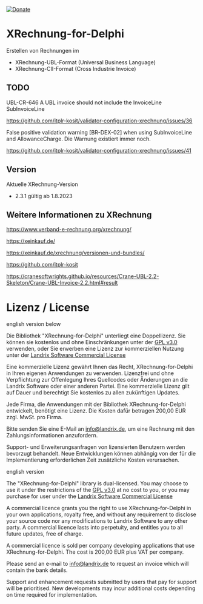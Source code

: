 [![Donate](https://img.shields.io/badge/Donate-PayPal-green.svg)](https://www.paypal.com/cgi-bin/webscr?cmd=_s-xclick&hosted_button_id=5V8N3XFTU495G)

# XRechnung-for-Delphi

Erstellen von Rechnungen im 

- XRechnung-UBL-Format (Universal Business Language)
- XRechnung-CII-Format (Cross Industrie Invoice)

## TODO

UBL-CR-646 A UBL invoice should not include the InvoiceLine SubInvoiceLine

https://github.com/itplr-kosit/validator-configuration-xrechnung/issues/36

False positive validation warning [BR-DEX-02] when using SubInvoiceLine and AllowanceCharge.
Die Warnung existiert immer noch.

https://github.com/itplr-kosit/validator-configuration-xrechnung/issues/41

## Version

Aktuelle XRechnung-Version

- 2.3.1 gültig ab 1.8.2023

## Weitere Informationen zu XRechnung

https://www.verband-e-rechnung.org/xrechnung/

https://xeinkauf.de/

https://xeinkauf.de/xrechnung/versionen-und-bundles/

https://github.com/itplr-kosit

https://cranesoftwrights.github.io/resources/Crane-UBL-2.2-Skeleton/Crane-UBL-Invoice-2.2.html#result

# Lizenz / License

english version below

Die Bibliothek "XRechnung-for-Delphi" unterliegt eine Doppellizenz. Sie können sie kostenlos und
 ohne Einschränkungen unter der [GPL v3.0](https://www.gnu.org/licenses/gpl-3.0.en.html) verwenden, oder Sie erwerben
eine Lizenz zur kommerziellen Nutzung unter der [Landrix Software Commercial License](commercial.license.md)

Eine kommerzielle Lizenz gewährt Ihnen das Recht, XRechnung-for-Delphi 
in Ihren eigenen Anwendungen zu verwenden. Lizenzfrei und ohne Verpflichtung zur 
Offenlegung Ihres Quellcodes oder Änderungen an die Landrix Software oder einer anderen Partei. 
Eine kommerzielle Lizenz gilt auf Dauer und berechtigt Sie kostenlos zu allen zukünftigen Updates.

Jede Firma, die Anwendungen mit der Bibliothek XRechnung-for-Delphi entwickelt, benötigt eine Lizenz.
Die Kosten dafür betragen 200,00 EUR zzgl. MwSt. pro Firma.

Bitte senden Sie eine E-Mail an info@landrix.de, um eine Rechnung mit den Zahlungsinformationen anzufordern.

Support- und Erweiterungsanfragen von lizensierten Benutzern werden bevorzugt behandelt. 
Neue Entwicklungen können abhängig von der für die Implementierung erforderlichen Zeit zusätzliche Kosten verursachen.

english version

The "XRechnung-for-Delphi" library is dual-licensed. You may choose to use it under the restrictions of 
the [GPL v3.0](https://www.gnu.org/licenses/gpl-3.0.en.html) at no cost to you, or you may purchase 
for user under the [Landrix Software Commercial License](./commercial.license.md)

A commercial licence grants you the right to use XRechnung-for-Delphi in your own applications, 
royalty free, and without any requirement to disclose your source code nor any modifications to
Landrix Software to any other party. A commercial licence lasts into perpetuity, and 
entitles you to all future updates, free of charge.

A commercial licence is sold per company developing applications that use XRechnung-for-Delphi. 
The cost is 200,00 EUR plus VAT per company.

Please send an e-mail to info@landrix.de to request an invoice which will contain the bank details.

Support and enhancement requests submitted by users that pay for 
support will be prioritised. New developments may incur additional costs depending on time required for implementation.
